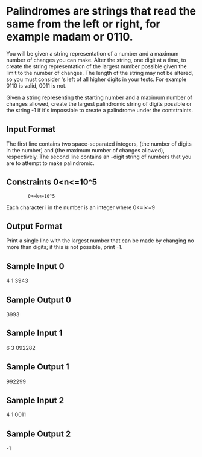 # Palindromes are strings that read the same from the left or right, for example madam or 0110.

You will be given a string representation of a number and a maximum number of changes you can make. Alter the string, one digit at a time, to create the string representation of the largest number possible given the limit to the number of changes. The length of the string may not be altered, so you must consider 's left of all higher digits in your tests. For example 0110 is valid, 0011 is not.

Given a string representing the starting number and a maximum number of changes allowed, create the largest palindromic string of digits possible or the string -1 if it's impossible to create a palindrome under the contstraints.

## Input Format

The first line contains two space-separated integers,  (the number of digits in the number) and  (the maximum number of changes allowed), respectively. 
The second line contains an -digit string of numbers that you are to attempt to make palindromic.

## Constraints 0<n<=10^5
            0<=k<=10^5

Each character i in the number is an integer where 0<=i<=9
## Output Format

Print a single line with the largest number that can be made by changing no more than  digits; if this is not possible, print -1.

## Sample Input 0 ##

4 1
3943
## Sample Output 0 ##

3993

## Sample Input 1

6 3
092282
## Sample Output 1

992299
## Sample Input 2

4 1
0011
## Sample Output 2

-1
